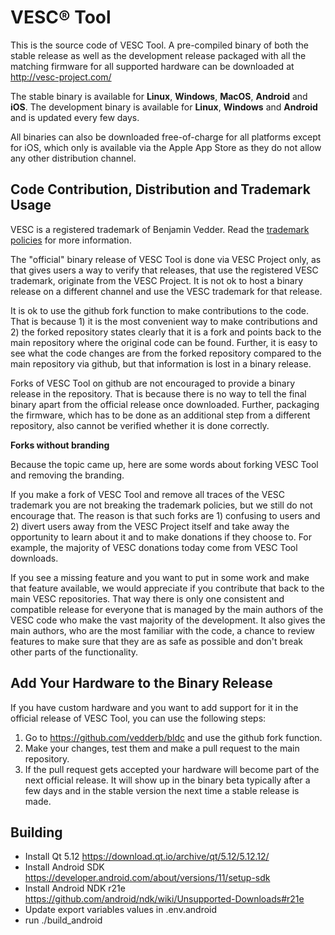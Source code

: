 # VESC® Tool

This is the source code of VESC Tool. A pre-compiled binary of both the stable release as well as the development release packaged with all the matching firmware for all supported hardware can be downloaded at http://vesc-project.com/

The stable binary is available for **Linux**, **Windows**, **MacOS**, **Android** and **iOS**. The development binary is available for **Linux**, **Windows** and **Android** and is updated every few days.

All binaries can also be downloaded free-of-charge for all platforms except for iOS, which only is available via the Apple App Store as they do not allow any other distribution channel.

## Code Contribution, Distribution and Trademark Usage

VESC is a registered trademark of Benjamin Vedder. Read the [trademark policies](https://vesc-project.com/trademark_policies) for more information.

The "official" binary release of VESC Tool is done via VESC Project only, as that gives users a way to verify that releases, that use the registered VESC trademark, originate from the VESC Project. It is not ok to host a binary release on a different channel and use the VESC trademark for that release.

It is ok to use the github fork function to make contributions to the code. That is because 1) it is the most convenient way to make contributions and 2) the forked repository states clearly that it is a fork and points back to the main repository where the original code can be found. Further, it is easy to see what the code changes are from the forked repository compared to the main repository via github, but that information is lost in a binary release.

Forks of VESC Tool on github are not encouraged to provide a binary release in the repository. That is because there is no way to tell the final binary apart from the official release once downloaded. Further, packaging the firmware, which has to be done as an additional step from a different repository, also cannot be verified whether it is done correctly.

**Forks without branding**  

Because the topic came up, here are some words about forking VESC Tool and removing the branding.  

If you make a fork of VESC Tool and remove all traces of the VESC trademark you are not breaking the trademark policies, but we still do not encourage that. The reason is that such forks are 1) confusing to users and 2) divert users away from the VESC Project itself and take away the opportunity to learn about it and to make donations if they choose to. For example, the majority of VESC donations today come from VESC Tool downloads.  

If you see a missing feature and you want to put in some work and make that feature available, we would appreciate if you contribute that back to the main VESC repositories. That way there is only one consistent and compatible release for everyone that is managed by the main authors of the VESC code who make the vast majority of the development. It also gives the main authors, who are the most familiar with the code, a chance to review features to make sure that they are as safe as possible and don't break other parts of the functionality.

## Add Your Hardware to the Binary Release

If you have custom hardware and you want to add support for it in the official release of VESC Tool, you can use the following steps:

1) Go to https://github.com/vedderb/bldc and use the github fork function.  
2) Make your changes, test them and make a pull request to the main repository.  
3) If the pull request gets accepted your hardware will become part of the next official release. It will show up in the binary beta typically after a few days and in the stable version the next time a stable release is made.

## Building

- Install Qt 5.12 https://download.qt.io/archive/qt/5.12/5.12.12/
- Install Android SDK https://developer.android.com/about/versions/11/setup-sdk
- Install Android NDK r21e https://github.com/android/ndk/wiki/Unsupported-Downloads#r21e
- Update export variables values in .env.android
- run ./build_android

